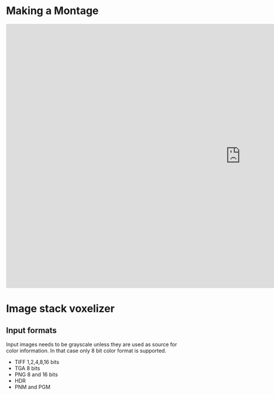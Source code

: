 # Making a Montage

<iframe width="1280" height="720" src="https://www.youtube.com/embed/iQ_id057gUQ" title="YouTube video player" frameborder="0" allow="accelerometer; autoplay; clipboard-write; encrypted-media; gyroscope; picture-in-picture" allowfullscreen></iframe>



# Image stack voxelizer
## Input formats

Input images needs to be grayscale unless they are used as source for color information. In that case only 8 bit color format is supported.

* TIFF 1,2,4,8,16 bits
* TGA 8 bits
* PNG 8 and 16 bits
* HDR
* PNM and PGM

